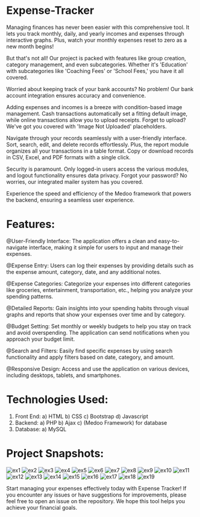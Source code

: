 # Expense-Tracker
Managing finances has never been easier with this comprehensive tool. It lets you track monthly, daily, and yearly incomes and expenses through interactive graphs. Plus, watch your monthly expenses reset to zero as a new month begins!

But that's not all! Our project is packed with features like group creation, category management, and even subcategories. Whether it's 'Education' with subcategories like 'Coaching Fees' or 'School Fees,' you have it all covered.

Worried about keeping track of your bank accounts? No problem! Our bank account integration ensures accuracy and convenience. 

Adding expenses and incomes is a breeze with condition-based image management. Cash transactions automatically set a fitting default image, while online transactions allow you to upload receipts. Forget to upload? We've got you covered with 'Image Not Uploaded' placeholders.

Navigate through your records seamlessly with a user-friendly interface. Sort, search, edit, and delete records effortlessly. Plus, the report module organizes all your transactions in a table format. Copy or download records in CSV, Excel, and PDF formats with a single click.

Security is paramount. Only logged-in users access the various modules, and logout functionality ensures data privacy. Forgot your password? No worries, our integrated mailer system has you covered. 

Experience the speed and efficiency of the Medoo framework that powers the backend, ensuring a seamless user experience.


# Features:
@User-Friendly Interface: The application offers a clean and easy-to-navigate interface, making it simple for users to input and manage their expenses.

@Expense Entry: Users can log their expenses by providing details such as the expense amount, category, date, and any additional notes.

@Expense Categories: Categorize your expenses into different categories like groceries, entertainment, transportation, etc., helping you analyze your spending patterns.

@Detailed Reports: Gain insights into your spending habits through visual graphs and reports that show your expenses over time and by category.

@Budget Setting: Set monthly or weekly budgets to help you stay on track and avoid overspending. The application can send notifications when you approach your budget limit.

@Search and Filters: Easily find specific expenses by using search functionality and apply filters based on date, category, and amount.

@Responsive Design: Access and use the application on various devices, including desktops, tablets, and smartphones.


# Technologies Used:
  1) Front End:
       a) HTML
			 b) CSS
       c) Bootstrap
       d) Javascript
  2) Backend:
     a) PHP
     b) Ajax
     c) (Medoo Framework) for database
  3) Database:
     a) MySQL

# Project Snapshots:    

![ex1](https://github.com/jay-3107/Expense-Tracker/assets/84491551/5b88d216-894f-4a01-ade3-80b63b6bdd42)
![ex2](https://github.com/jay-3107/Expense-Tracker/assets/84491551/787ba564-1847-4641-8a04-7a3dbcf22eec)
![ex3](https://github.com/jay-3107/Expense-Tracker/assets/84491551/dcaff861-0579-49b2-9b49-7939975f878f)
![ex4](https://github.com/jay-3107/Expense-Tracker/assets/84491551/d1d9aa1e-feb1-460d-b999-ba7e38458019)
![ex5](https://github.com/jay-3107/Expense-Tracker/assets/84491551/37d6c86d-922c-475d-a135-38c05cb7bd7c)
![ex6](https://github.com/jay-3107/Expense-Tracker/assets/84491551/a213f108-5532-4d27-acd6-aa809322f885)
![ex7](https://github.com/jay-3107/Expense-Tracker/assets/84491551/9711e175-08b3-4968-af6e-e21e59c51347)
![ex8](https://github.com/jay-3107/Expense-Tracker/assets/84491551/bc2e279c-c8ac-46d3-871d-c4526634fee5)
![ex9](https://github.com/jay-3107/Expense-Tracker/assets/84491551/f9feef12-71b6-4886-89f3-01e946623f6b)
![ex10](https://github.com/jay-3107/Expense-Tracker/assets/84491551/a29d5cb2-10b7-467e-b82a-f9b8117888b2)
![ex11](https://github.com/jay-3107/Expense-Tracker/assets/84491551/82431a0e-7fc8-400c-a081-fbb9928f9604)
![ex12](https://github.com/jay-3107/Expense-Tracker/assets/84491551/4abefd4b-c653-41f6-8f8b-436355b2f3c7)
![ex13](https://github.com/jay-3107/Expense-Tracker/assets/84491551/f0e9f904-af61-4e14-8c90-276ceb820bbf)
![ex14](https://github.com/jay-3107/Expense-Tracker/assets/84491551/a3ec48a1-3d92-45e7-b96f-5c13ac28e69b)
![ex15](https://github.com/jay-3107/Expense-Tracker/assets/84491551/652c5327-5380-4300-9abf-bad7676f6d7c)
![ex16](https://github.com/jay-3107/Expense-Tracker/assets/84491551/e3e89d9a-6152-4b81-8755-eb205afd26bd)
![ex17](https://github.com/jay-3107/Expense-Tracker/assets/84491551/0ac3fa2a-62ce-4afc-9c6b-26d3ae12fb04)
![ex18](https://github.com/jay-3107/Expense-Tracker/assets/84491551/c9706867-31c0-47e3-931f-a7ed5a4de92d)
![ex19](https://github.com/jay-3107/Expense-Tracker/assets/84491551/f3b6138a-33f6-4440-a672-055b6db07e47)



Start managing your expenses effectively today with Expense Tracker! If you encounter any issues or have suggestions for improvements, please feel free to open an issue on the repository. We hope this tool helps you achieve your financial goals.

